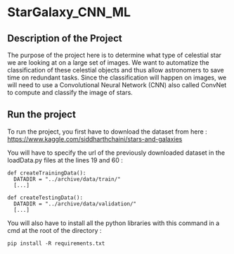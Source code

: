 # StarGalaxy_CNN_ML

## Description of the Project

The purpose of the project here is to determine what type of celestial star we are looking at on a large set of images. We want to automatize the classification of these celestial objects and thus allow astronomers to save time on redundant tasks. Since the classification will happen on images, we will need to use a Convolutional Neural Network (CNN) also called ConvNet to compute and classify the image of stars.

## Run the project

To run the project, you first have to download the dataset from here : https://www.kaggle.com/siddharthchaini/stars-and-galaxies

You will have to specify the url of the previously downloaded dataset in the loadData.py files at the lines 19 and 60 :

    def createTrainingData():
      DATADIR = "../archive/data/train/"
      [...]

    def createTestingData():
      DATADIR = "../archive/data/validation/"
      [...]

You will also have to install all the python libraries with this command in a cmd at the root of the directory :

    pip install -R requirements.txt
